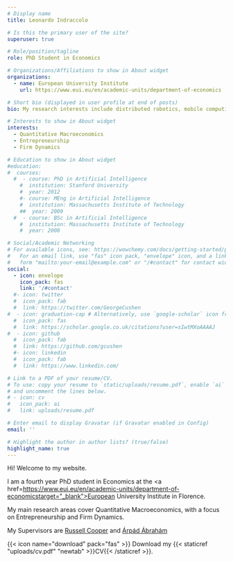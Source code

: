 ```yaml
---
# Display name
title: Leonardo Indraccolo

# Is this the primary user of the site?
superuser: true

# Role/position/tagline
role: PhD Student in Economics

# Organizations/Affiliations to show in About widget
organizations:
  - name: European University Institute
    url: https://www.eui.eu/en/academic-units/department-of-economics

# Short bio (displayed in user profile at end of posts)
bio: My research interests include distributed robotics, mobile computing and programmable matter.

# Interests to show in About widget
interests:
  - Quantitative Macroeconomics
  - Entrepreneurship
  - Firm Dynamics

# Education to show in About widget
#education:
#  courses:
  #  - course: PhD in Artificial Intelligence
    #  institution: Stanford University
    #  year: 2012
    #- course: MEng in Artificial Intelligence
    #  institution: Massachusetts Institute of Technology
    ##  year: 2009
  #  - course: BSc in Artificial Intelligence
    #  institution: Massachusetts Institute of Technology
    #  year: 2008

# Social/Academic Networking
# For available icons, see: https://wowchemy.com/docs/getting-started/page-builder/#icons
#   For an email link, use "fas" icon pack, "envelope" icon, and a link in the
#   form "mailto:your-email@example.com" or "/#contact" for contact widget.
social:
  - icon: envelope
    icon_pack: fas
    link: '/#contact'
  #- icon: twitter
  #  icon_pack: fab
  #  link: https://twitter.com/GeorgeCushen
#  - icon: graduation-cap # Alternatively, use `google-scholar` icon from `ai` icon pack
  #  icon_pack: fas
  #  link: https://scholar.google.co.uk/citations?user=sIwtMXoAAAAJ
#  - icon: github
  #  icon_pack: fab
  #  link: https://github.com/gcushen
  #- icon: linkedin
  #  icon_pack: fab
  #  link: https://www.linkedin.com/

# Link to a PDF of your resume/CV.
# To use: copy your resume to `static/uploads/resume.pdf`, enable `ai` icons in `params.toml`,
# and uncomment the lines below.
# - icon: cv
#   icon_pack: ai
#   link: uploads/resume.pdf

# Enter email to display Gravatar (if Gravatar enabled in Config)
email: ''

# Highlight the author in author lists? (true/false)
highlight_name: true
---
```


Hi! Welcome to my website.


I am a fourth year PhD student in Economics at the <a href=https://www.eui.eu/en/academic-units/department-of-economicstarget="_blank">European University Institute </a> in Florence.

My main research areas cover Quantitative Macroeconomics, with a focus on Entrepreneurship and Firm Dynamics.

My Supervisors are <a href=https://sites.google.com/site/coopereconomics/ target="_blank">Russell Cooper</a> and <a href="https://sites.google.com/view/arpadabraham/home" target="_blank">Árpád Ábrahám</a>


{{< icon name="download" pack="fas" >}} Download my {{< staticref "uploads/cv.pdf" "newtab" >}}CV{{< /staticref >}}.
